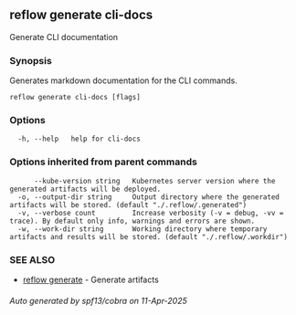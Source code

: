 ## reflow generate cli-docs

Generate CLI documentation

### Synopsis

Generates markdown documentation for the CLI commands.

```
reflow generate cli-docs [flags]
```

### Options

```
  -h, --help   help for cli-docs
```

### Options inherited from parent commands

```
      --kube-version string   Kubernetes server version where the generated artifacts will be deployed.
  -o, --output-dir string     Output directory where the generated artifacts will be stored. (default "./.reflow/.generated")
  -v, --verbose count         Increase verbosity (-v = debug, -vv = trace). By default only info, warnings and errors are shown.
  -w, --work-dir string       Working directory where temporary artifacts and results will be stored. (default "./.reflow/.workdir")
```

### SEE ALSO

* [reflow generate](reflow_generate.md)	 - Generate artifacts

###### Auto generated by spf13/cobra on 11-Apr-2025
